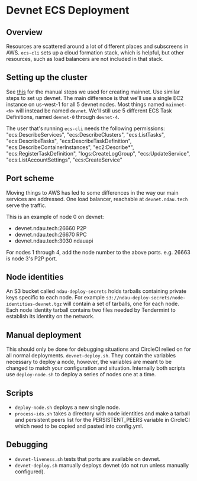 # Devnet ECS Deployment

## Overview

Resources are scattered around a lot of different places and subscreens in AWS. `ecs-cli` sets up a cloud formation stack, which is helpful, but other resources, such as load balancers are not included in that stack.

## Setting up the cluster

See [this](aws_node_setup.md) for the manual steps we used for creating mainnet.  Use similar steps to set up devnet.  The main difference is that we'll use a single EC2 instance on us-west-1 for all 5 devnet nodes.  Most things named `mainnet-<N>` will instead be named `devnet`.  We'll still use 5 different ECS Task Definitions, named `devnet-0` through `devnet-4`.

The user that's running `ecs-cli` needs the following permissions:
    "ecs:DescribeServices",
    "ecs:DescribeClusters",
    "ecs:ListTasks",
    "ecs:DescribeTasks",
    "ecs:DescribeTaskDefinition",
    "ecs:DescribeContainerInstances",
    "ec2:Describe*",
    "ecs:RegisterTaskDefinition",
    "logs:CreateLogGroup",
    "ecs:UpdateService",
    "ecs:ListAccountSettings",
    "ecs:CreateService"

## Port scheme

Moving things to AWS has led to some differences in the way our main services are addressed. One load balancer, reachable at `devnet.ndau.tech` serve the traffic.

This is an example of node 0 on devnet:

 * devnet.ndau.tech:26660 P2P
 * devnet.ndau.tech:26670 RPC
 * devnet.ndau.tech:3030 ndauapi

For nodes 1 through 4, add the node number to the above ports.  e.g. 26663 is node 3's P2P port.

## Node identities

An S3 bucket called `ndau-deploy-secrets` holds tarballs containing private keys specific to each node. For example `s3://ndau-deploy-secrets/node-identities-devnet.tgz` will contain a set of tarballs, one for each node. Each node identity tarball contains two files needed by Tendermint to establish its identity on the network.

## Manual deployment

This should only be done for debugging situations and CircleCI relied on for all normal deployments. `devnet-deploy.sh`. They contain the variables necessary to deploy a node, however, the variables are meant to be changed to match your configuration and situation. Internally both scripts use `deploy-node.sh` to deploy a series of nodes one at a time.

## Scripts

* `deploy-node.sh` deploys a new single node.
* `process-ids.sh` takes a directory with node identities and make a tarball and persistent peers list for the PERSISTENT_PEERS variable in CircleCI which need to be copied and pasted into config.yml.

## Debugging

* `devnet-liveness.sh` tests that ports are available on devnet.
* `devnet-deploy.sh` manually deploys devnet (do not run unless manually configured).
